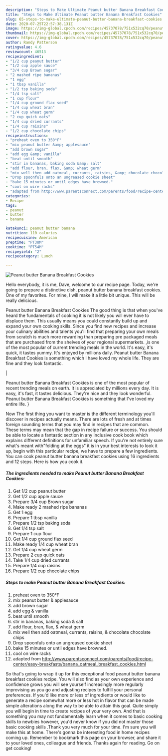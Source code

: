 ```yaml
---
description: "Steps to Make Ultimate Peanut butter Banana Breakfast Cookies"
title: "Steps to Make Ultimate Peanut butter Banana Breakfast Cookies"
slug: 65-steps-to-make-ultimate-peanut-butter-banana-breakfast-cookies
date: 2020-07-25T22:57:38.131Z
image: https://img-global.cpcdn.com/recipes/45737078/751x532cq70/peanut-butter-banana-breakfast-cookies-recipe-main-photo.jpg
thumbnail: https://img-global.cpcdn.com/recipes/45737078/751x532cq70/peanut-butter-banana-breakfast-cookies-recipe-main-photo.jpg
cover: https://img-global.cpcdn.com/recipes/45737078/751x532cq70/peanut-butter-banana-breakfast-cookies-recipe-main-photo.jpg
author: Randy Patterson
ratingvalue: 4.6
reviewcount: 46513
recipeingredient:
- "1/2 cup peanut butter"
- "1/2 cup apple sauce"
- "3/4 cup Brown sugar"
- "2 mashed ripe bananas"
- "1 egg"
- "1 tbsp vanilla"
- "1/2 tsp baking soda"
- "1/4 tsp salt"
- "1 cup flour"
- "1/4 cup ground flax seed"
- "1/4 cup wheat bran"
- "1/4 cup wheat germ"
- "2 cup quick oats"
- "1/4 cup dried currants"
- "1/4 cup raisins"
- "1/2 cup chocolate chips"
recipeinstructions:
- "preheat oven to 350°F"
- "mix peanut butter &amp; applesauce"
- "add brown sugar"
- "add egg &amp; vanilla"
- "beat until smooth"
- "stir in bananas, baking soda &amp; salt"
- "add flour, bran, flax, &amp; wheat germ"
- "mix well then add oatmeal, currants, raisins, &amp; chocolate chocolate chips"
- "Drop spoonfuls onto an ungreased cookie sheet"
- "bake 15 minutes or until edges have browned."
- "cool on wire racks"
- "adapted from http://www.parentsconnect.com/parents/food/recipe-center/easy-breakfasts/banana_oatmeal_breakfast_cookies.html"
categories:
- Recipe
tags:
- peanut
- butter
- banana

katakunci: peanut butter banana 
nutrition: 110 calories
recipecuisine: American
preptime: "PT38M"
cooktime: "PT54M"
recipeyield: "2"
recipecategory: Lunch

---
```



![Peanut butter Banana Breakfast Cookies](https://img-global.cpcdn.com/recipes/45737078/751x532cq70/peanut-butter-banana-breakfast-cookies-recipe-main-photo.jpg)

Hello everybody, it is me, Dave, welcome to our recipe page. Today, we're going to prepare a distinctive dish, peanut butter banana breakfast cookies. One of my favorites. For mine, I will make it a little bit unique. This will be really delicious.

Peanut butter Banana Breakfast Cookies The good thing is that when you've heard the fundamentals of cooking it is not likely you will ever have to displace them. This usually means you could constantly build up and expand your own cooking skills. Since you find new recipes and increase your culinary abilities and talents you'll find that preparing your own meals from scratch is much more rewarding than preparing pre packaged meals that are purchased from the shelves of your regional supermarkets.
,is one of the most popular of current trending meals in the world. It's easy, it's quick, it tastes yummy. It's enjoyed by millions daily. Peanut butter Banana Breakfast Cookies is something which I have loved my whole life. They are fine and they look fantastic.


|


Peanut butter Banana Breakfast Cookies is one of the most popular of recent trending meals on earth. It is appreciated by millions every day. It is easy, it's fast, it tastes delicious. They're nice and they look wonderful. Peanut butter Banana Breakfast Cookies is something that I've loved my entire life.
}

Now The first thing you want to master is the different terminology you'll discover in recipes actually means. There are lots of fresh and at times foreign sounding terms that you may find in recipes that are common. These terms may mean that the gap in recipe failure or success. You should be able to locate a fantastic section in any inclusive cook book which explains different definitions for unfamiliar speech. If you're not entirely sure what's meant with"folding at the eggs" it is in your best interests to look it up,
begin with this particular recipe, we have to prepare a few ingredients. You can cook peanut butter banana breakfast cookies using 16 ingredients and 12 steps. Here is how you cook it.

<!--inarticleads1-->

##### The ingredients needed to make Peanut butter Banana Breakfast Cookies:

1. Get 1/2 cup peanut butter
1. Get 1/2 cup apple sauce
1. Prepare 3/4 cup Brown sugar
1. Make ready 2 mashed ripe bananas
1. Get 1 egg
1. Prepare 1 tbsp vanilla
1. Prepare 1/2 tsp baking soda
1. Get 1/4 tsp salt
1. Prepare 1 cup flour
1. Get 1/4 cup ground flax seed
1. Make ready 1/4 cup wheat bran
1. Get 1/4 cup wheat germ
1. Prepare 2 cup quick oats
1. Take 1/4 cup dried currants
1. Prepare 1/4 cup raisins
1. Prepare 1/2 cup chocolate chips




<!--inarticleads2-->

##### Steps to make Peanut butter Banana Breakfast Cookies:

1. preheat oven to 350°F
1. mix peanut butter &amp; applesauce
1. add brown sugar
1. add egg &amp; vanilla
1. beat until smooth
1. stir in bananas, baking soda &amp; salt
1. add flour, bran, flax, &amp; wheat germ
1. mix well then add oatmeal, currants, raisins, &amp; chocolate chocolate chips
1. Drop spoonfuls onto an ungreased cookie sheet
1. bake 15 minutes or until edges have browned.
1. cool on wire racks
1. adapted from http://www.parentsconnect.com/parents/food/recipe-center/easy-breakfasts/banana_oatmeal_breakfast_cookies.html




So that's going to wrap it up for this exceptional food peanut butter banana breakfast cookies recipe. You will also find as your own experience and confidence grows you will see yourself increasingly more regularly improvising as you go and adjusting recipes to fulfill your personal preferences. If you'd like more or less of ingredients or would like to generate a recipe somewhat more or less hot in flavor that can be made simple alterations along the way to be able to attain this goal. Quite simply you will begin in time to create recipes of your very own. And that is something you may not fundamentally learn when it comes to basic cooking skills to newbies however, you'd never know if you did not master those basic cooking skills .Thank you very much for your time. I'm sure you will make this at home. There's gonna be interesting food in home recipes coming up. Remember to bookmark this page on your browser, and share it to your loved ones, colleague and friends. Thanks again for reading. Go on get cooking!
